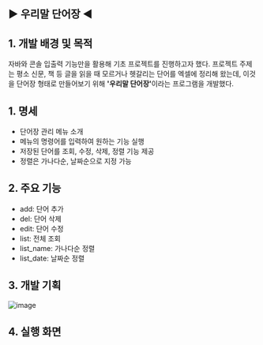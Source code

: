 ## ▶ 우리말 단어장 ◀

## 1. 개발 배경 및 목적
자바와 콘솔 입출력 기능만을 활용해 기초 프로젝트를 진행하고자 했다. 프로젝트 주제는 평소 신문, 책 등 글을 읽을 때 모르거나 헷갈리는 단어를 엑셀에 정리해 왔는데, 이것을 단어장 형태로 만들어보기 위해 <b>'우리말 단어장'</b>이라는 프로그램을 개발했다.

## 1. 명세
 - 단어장 관리 메뉴 소개
 - 메뉴의 명령어를 입력하여 원하는 기능 실행
 - 저장된 단어를 조회, 수정, 삭제, 정렬 기능 제공
 - 정렬은 가나다순, 날짜순으로 지정 가능
 
 ## 2. 주요 기능
 - add: 단어 추가
 - del: 단어 삭제
 - edit: 단어 수정
 - list: 전체 조회
 - list_name: 가나다순 정렬
 - list_date: 날짜순 정렬
 
 ## 3. 개발 기획
![image](https://user-images.githubusercontent.com/130851245/232711469-3fcf9e42-9b24-4e5c-a541-12fdab6fc468.png)

 ## 4. 실행 화면
 
